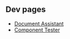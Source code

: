## Dev pages

- [Document Assistant](./new-components/document-assistant)
- [Component Tester](./testing/component-tester)